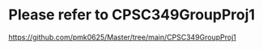 # Please refer to CPSC349GroupProj1

https://github.com/pmk0625/Master/tree/main/CPSC349GroupProj1

